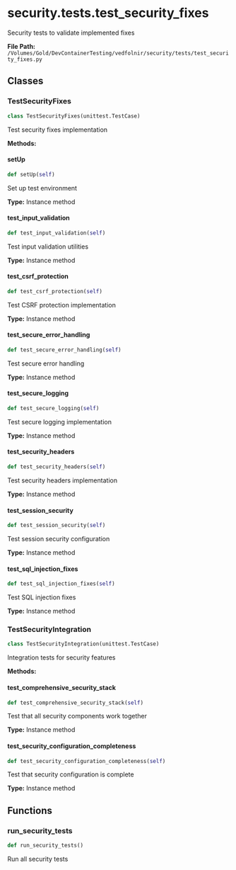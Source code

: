 # security.tests.test_security_fixes

Security tests to validate implemented fixes

**File Path:** `/Volumes/Gold/DevContainerTesting/vedfolnir/security/tests/test_security_fixes.py`

## Classes

### TestSecurityFixes

```python
class TestSecurityFixes(unittest.TestCase)
```

Test security fixes implementation

**Methods:**

#### setUp

```python
def setUp(self)
```

Set up test environment

**Type:** Instance method

#### test_input_validation

```python
def test_input_validation(self)
```

Test input validation utilities

**Type:** Instance method

#### test_csrf_protection

```python
def test_csrf_protection(self)
```

Test CSRF protection implementation

**Type:** Instance method

#### test_secure_error_handling

```python
def test_secure_error_handling(self)
```

Test secure error handling

**Type:** Instance method

#### test_secure_logging

```python
def test_secure_logging(self)
```

Test secure logging implementation

**Type:** Instance method

#### test_security_headers

```python
def test_security_headers(self)
```

Test security headers implementation

**Type:** Instance method

#### test_session_security

```python
def test_session_security(self)
```

Test session security configuration

**Type:** Instance method

#### test_sql_injection_fixes

```python
def test_sql_injection_fixes(self)
```

Test SQL injection fixes

**Type:** Instance method

### TestSecurityIntegration

```python
class TestSecurityIntegration(unittest.TestCase)
```

Integration tests for security features

**Methods:**

#### test_comprehensive_security_stack

```python
def test_comprehensive_security_stack(self)
```

Test that all security components work together

**Type:** Instance method

#### test_security_configuration_completeness

```python
def test_security_configuration_completeness(self)
```

Test that security configuration is complete

**Type:** Instance method

## Functions

### run_security_tests

```python
def run_security_tests()
```

Run all security tests

